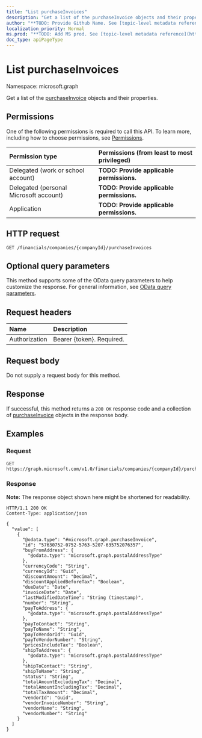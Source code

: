 ```yaml
---
title: "List purchaseInvoices"
description: "Get a list of the purchaseInvoice objects and their properties."
author: "**TODO: Provide Github Name. See [topic-level metadata reference](https://msgo.azurewebsites.net/add/document/guidelines/metadata.html#topic-level-metadata)**"
localization_priority: Normal
ms.prod: "**TODO: Add MS prod. See [topic-level metadata reference](https://msgo.azurewebsites.net/add/document/guidelines/metadata.html#topic-level-metadata)**"
doc_type: apiPageType
---
```


# List purchaseInvoices
Namespace: microsoft.graph



Get a list of the [purchaseInvoice](../resources/purchaseinvoice.md) objects and their properties.

## Permissions
One of the following permissions is required to call this API. To learn more, including how to choose permissions, see [Permissions](/graph/permissions-reference).

|Permission type|Permissions (from least to most privileged)|
|:---|:---|
|Delegated (work or school account)|**TODO: Provide applicable permissions.**|
|Delegated (personal Microsoft account)|**TODO: Provide applicable permissions.**|
|Application|**TODO: Provide applicable permissions.**|

## HTTP request

<!-- {
  "blockType": "ignored"
}
-->
``` http
GET /financials/companies/{companyId}/purchaseInvoices
```

## Optional query parameters
This method supports some of the OData query parameters to help customize the response. For general information, see [OData query parameters](/graph/query-parameters).

## Request headers
|Name|Description|
|:---|:---|
|Authorization|Bearer {token}. Required.|

## Request body
Do not supply a request body for this method.

## Response

If successful, this method returns a `200 OK` response code and a collection of [purchaseInvoice](../resources/purchaseinvoice.md) objects in the response body.

## Examples

### Request
<!-- {
  "blockType": "request",
  "name": "list_purchaseinvoice"
}
-->
``` http
GET https://graph.microsoft.com/v1.0/financials/companies/{companyId}/purchaseInvoices
```


### Response
**Note:** The response object shown here might be shortened for readability.
<!-- {
  "blockType": "response",
  "truncated": true,
  "@odata.type": "Collection(microsoft.graph.purchaseInvoice)"
}
-->
``` http
HTTP/1.1 200 OK
Content-Type: application/json

{
  "value": [
    {
      "@odata.type": "#microsoft.graph.purchaseInvoice",
      "id": "57630752-0752-5763-5207-635752076357",
      "buyFromAddress": {
        "@odata.type": "microsoft.graph.postalAddressType"
      },
      "currencyCode": "String",
      "currencyId": "Guid",
      "discountAmount": "Decimal",
      "discountAppliedBeforeTax": "Boolean",
      "dueDate": "Date",
      "invoiceDate": "Date",
      "lastModifiedDateTime": "String (timestamp)",
      "number": "String",
      "payToAddress": {
        "@odata.type": "microsoft.graph.postalAddressType"
      },
      "payToContact": "String",
      "payToName": "String",
      "payToVendorId": "Guid",
      "payToVendorNumber": "String",
      "pricesIncludeTax": "Boolean",
      "shipToAddress": {
        "@odata.type": "microsoft.graph.postalAddressType"
      },
      "shipToContact": "String",
      "shipToName": "String",
      "status": "String",
      "totalAmountExcludingTax": "Decimal",
      "totalAmountIncludingTax": "Decimal",
      "totalTaxAmount": "Decimal",
      "vendorId": "Guid",
      "vendorInvoiceNumber": "String",
      "vendorName": "String",
      "vendorNumber": "String"
    }
  ]
}
```

